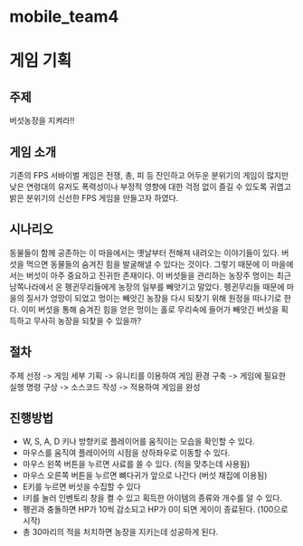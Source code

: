 # mobile_team4
# 게임 기획

## 주제
버섯농장을 지켜라!!

## 게임 소개
기존의 FPS 서바이벌 게임은 전쟁, 총, 피 등 잔인하고 어두운 분위기의 게임이 많지만
낮은 연령대의 유저도 폭력성이나 부정적 영향에 대한 걱정 없이 즐길 수 있도록
귀엽고 밝은 분위기의 신선한 FPS 게임을 만들고자 하였다.

## 시나리오
동물들이 함께 공존하는 이 마을에서는 옛날부터 전해져 내려오는 이야기들이 있다.
버섯을 먹으면 동물들의 숨겨진 힘을 발굴해낼 수 있다는 것이다. 그렇기 때문에 이 마을에서는 버섯이 아주 중요하고 진귀한 존재이다. 
이 버섯들을 관리하는 농장주 멍이는 최근 남쪽나라에서 온 펭귄무리들에게 농장의 일부를 빼앗기고 말았다.
펭귄무리들 때문에 마을의 질서가 엉망이 되었고 멍이는 빼앗긴 농장을 다시 되찾기 위해 원정을 떠나기로 한다.
이미 버섯을 통해 숨겨진 힘을 얻은 멍이는 홀로 무리속에 들어가 빼앗긴 버섯을 획득하고 무사히 농장을 되찾을 수 있을까?

## 절차
주제 선정 -> 게임 세부 기획 -> 유니티를 이용하여 게임 환경 구축 -> 게임에 필요한 실행 명령 구상 -> 소스코드 작성 -> 적용하여 게임을 완성

## 진행방법
- W, S, A, D 키나 방향키로 플레이어를 움직이는 모습을 확인할 수 있다.
- 마우스를 움직여 플레이어의 시점을 상하좌우로 이동할 수 있다.
- 마우스 왼쪽 버튼을 누르면 사료를 쏠 수 있다. (적을 맞추는데 사용됨)
- 마우스 오른쪽 버튼을 누르면 뼈다귀가 앞으로 나간다 (버섯 채집에 이용됨)
- E키를 누르면 버섯을 수집할 수 있다
- I키를 눌러 인벤토리 창을 켤 수 있고 획득한 아이템의 종류와 개수를 알 수 있다.
- 펭귄과 충돌하면 HP가 10씩 감소되고 HP가 0이 되면 게이이 종료된다. (100으로 시작)
- 총 30마리의 적을 처치하면 농장을 지키는데 성공하게 된다.


